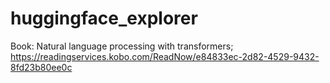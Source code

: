 # huggingface_explorer

Book: Natural language processing with transformers; https://readingservices.kobo.com/ReadNow/e84833ec-2d82-4529-9432-8fd23b80ee0c 

